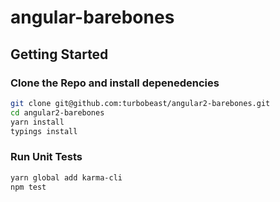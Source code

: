 # angular-barebones

## Getting Started

### Clone the Repo and install depenedencies
```bash
git clone git@github.com:turbobeast/angular2-barebones.git
cd angular2-barebones
yarn install
typings install
```

### Run Unit Tests

```bash
yarn global add karma-cli
npm test
```